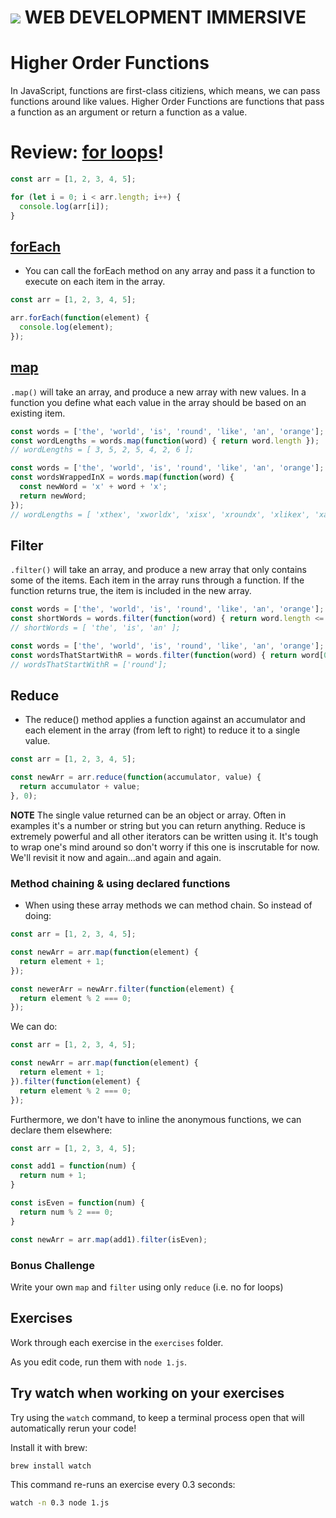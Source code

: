 # ![](https://ga-dash.s3.amazonaws.com/production/assets/logo-9f88ae6c9c3871690e33280fcf557f33.png)  WEB DEVELOPMENT IMMERSIVE

# Higher Order Functions

In JavaScript, functions are first-class citiziens, which means, we can pass functions around like values. 
Higher Order Functions are functions that pass a function as an argument or return a function as a value.

# Review: [for loops](https://developer.mozilla.org/en-US/docs/Web/JavaScript/Reference/Statements/for)!

```javascript
const arr = [1, 2, 3, 4, 5];

for (let i = 0; i < arr.length; i++) {
  console.log(arr[i]);
}
```

## [forEach](https://developer.mozilla.org/en-US/docs/Web/JavaScript/Reference/Global_Objects/Array/forEach)

- You can call the forEach method on any array and pass it a function to execute on each item in the array.

```javascript
const arr = [1, 2, 3, 4, 5];

arr.forEach(function(element) {
  console.log(element);
});
```

## [map](https://developer.mozilla.org/en-US/docs/Web/JavaScript/Reference/Global_Objects/Array/map)

`.map()` will take an array, and produce a new array with new values. In a function you define what each value in the array should be based on an existing item.

```js
const words = ['the', 'world', 'is', 'round', 'like', 'an', 'orange'];
const wordLengths = words.map(function(word) { return word.length });
// wordLengths = [ 3, 5, 2, 5, 4, 2, 6 ];
```

```js
const words = ['the', 'world', 'is', 'round', 'like', 'an', 'orange'];
const wordsWrappedInX = words.map(function(word) { 
  const newWord = 'x' + word + 'x';
  return newWord;
});
// wordLengths = [ 'xthex', 'xworldx', 'xisx', 'xroundx', 'xlikex', 'xanx', 'xorangex' ]
```

## Filter

`.filter()` will take an array, and produce a new array that only contains some of the items. Each item in the array runs through a function. If the function returns true, the item is included in the new array.

```js
const words = ['the', 'world', 'is', 'round', 'like', 'an', 'orange'];
const shortWords = words.filter(function(word) { return word.length <= 3 });
// shortWords = [ 'the', 'is', 'an' ];
```


```js
const words = ['the', 'world', 'is', 'round', 'like', 'an', 'orange'];
const wordsThatStartWithR = words.filter(function(word) { return word[0] === 'r' });
// wordsThatStartWithR = ['round'];
```


## Reduce
- The reduce() method applies a function against an accumulator and each element in the array (from left to right) to reduce it to a single value.

```javascript
const arr = [1, 2, 3, 4, 5];

const newArr = arr.reduce(function(accumulator, value) {
  return accumulator + value;
}, 0);
```

__NOTE__ The single value returned can be an object or array. Often in examples it's a number or string but you can return anything. Reduce is extremely powerful and all other iterators can be written using it. It's tough to wrap one's mind around so don't worry if this one is inscrutable for now. We'll revisit it now and again...and again and again.

### Method chaining & using declared functions

- When using these array methods we can method chain. So instead of doing:

```javascript
const arr = [1, 2, 3, 4, 5];

const newArr = arr.map(function(element) {
  return element + 1;
});

const newerArr = newArr.filter(function(element) {
  return element % 2 === 0;
});
```

We can do:

```javascript
const arr = [1, 2, 3, 4, 5];

const newArr = arr.map(function(element) {
  return element + 1;
}).filter(function(element) {
  return element % 2 === 0;
});
```

Furthermore, we don't have to inline the anonymous functions, we can declare them elsewhere:

```javascript
const arr = [1, 2, 3, 4, 5];

const add1 = function(num) {
  return num + 1;
}

const isEven = function(num) {
  return num % 2 === 0;
}

const newArr = arr.map(add1).filter(isEven);
```

### Bonus Challenge

Write your own `map` and `filter` using only `reduce` (i.e. no for loops)


## Exercises

Work through each exercise in the `exercises` folder. 

As you edit code, run them with `node 1.js`.

## Try watch when working on your exercises

Try using the `watch` command, to keep a terminal process open that will automatically rerun your code!

Install it with brew:

```bash
brew install watch
```

This command re-runs an exercise every 0.3 seconds:

```bash
watch -n 0.3 node 1.js
```
